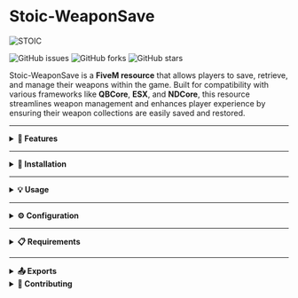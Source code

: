 # Stoic-WeaponSave
![STOIC](https://github.com/user-attachments/assets/e8b88fa1-3588-43a6-998c-ad2cb4ef8a4c)

![GitHub issues](https://img.shields.io/github/issues/Thestoicbear/Stoic-WeaponSave)
![GitHub forks](https://img.shields.io/github/forks/Thestoicbear/Stoic-WeaponSave)
![GitHub stars](https://img.shields.io/github/stars/Thestoicbear/Stoic-WeaponSave)


Stoic-WeaponSave is a **FiveM resource** that allows players to save, retrieve, and manage their weapons within the game. Built for compatibility with various frameworks like **QBCore**, **ESX**, and **NDCore**, this resource streamlines weapon management and enhances player experience by ensuring their weapon collections are easily saved and restored.

---

<details>
<summary><strong>🔧 Features</strong></summary>

- **🔒 Save:** Player's weapons are securely saved to a database.
- **📥 Retrieve:** Easily retrieve and restore saved weapons.
- **🗑️ Delete:** Remove specific weapons or clear all weapons from the player's inventory.
- **📢 Notifications:** Inform players about actions taken (e.g., saving, deleting weapons) through a built-in notification system.
- **🔄 Compatibility:** Works seamlessly with various server frameworks including **QBCore**, **ESX**, and **NDCore**.

</details>


---

<details>
<summary><strong>🚀 Installation</strong></summary>

1. **Download the ZIP**:
   - Click the green "Code" button on the repository page, and select **Download ZIP**.

2. **Extract the ZIP file**:
   - Unzip the downloaded file to access the `Stoic-WeaponSave` folder.

3. **Add to your resources**:
   - Place the `Stoic-WeaponSave` folder in your `resources` directory of your FiveM server.

4. **Add to your `server.cfg`**:
</details>

---

<details>
<summary><strong>💡 Usage</strong></summary>

**Commands**
- `/saveWeapons`: Saves the player's current weapons to the database.
- `/retrieveWeapons`: Retrieves and gives back the player's saved weapons.
- `/deleteAllWeapons`: Deletes all weapons from the player's inventory.

**Notifications**
The resource includes a notification system that will inform players when weapons are saved, retrieved, or deleted.

**Events**
- `lib.notify`: Custom notifications that can be triggered from both the client and server sides.
- `sendWeaponsToClient`: Event for sending weapons back to the player after retrieval.
</details>

---

<details>
<summary><strong>⚙️ Configuration</strong></summary> 
Modify the `Config` file in the resource folder to customize weapon names, notification settings, and other parameters.
</details>

---

<details>
<summary><strong>📋 Requirements</strong></summary>
- **FiveM** server
- **MariaDB** or **MySQL** database
- Compatible with **QBCore**, **ESX**, and **NDCore** frameworks 
</details>

---

<details>
<summary><strong>📤 Exports</strong></summary>

The following functions can be exported for use in other resources or scripts:

- **`deleteAllWeapons`**: Deletes all weapons from the player's inventory.
- **`saveWeapons`**: Saves the player's current weapons to the database.
- **`retrieveWeapons`**: Retrieves and gives back the player's saved weapons.
- **`deleteWeaponFromPlayer`**: Deletes a specific weapon from the player's inventory.

You can use these functions in your scripts by calling them with the `exports` keyword:

```lua
-- Example usage
exports['Stoic-WeaponSave']:deleteAllWeapons()
exports['Stoic-WeaponSave']:saveWeapons()
exports['Stoic-WeaponSave']:retrieveWeapons()
exports['Stoic-WeaponSave']:deleteWeaponFromPlayer(weaponID)
</details> 
```
```
```
</details> 
<details>

---

<summary><strong>🤝 Contributing</strong></summary> 
Contributions are welcome! Feel free to submit a pull request or open an issue for any bugs or suggestions.
</details>
